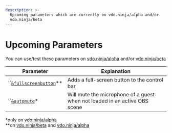 ```yaml
---
description: >-
  Upcoming parameters which are currently on vdo.ninja/alpha and/or
  vdo.ninja/beta
---
```


# Upcoming Parameters

You can use/test these parameters on [vdo.ninja/alpha](https://vdo.ninja/alpha/) and/or [vdo.ninja/beta](https://vdo.ninja/beta/)

| Parameter                                                                     | Explanation                                                                |
| ----------------------------------------------------------------------------- | -------------------------------------------------------------------------- |
| ``[`&fullscreenbutton`](settings-parameters/and-fullscreenbutton-beta.md)\*\* | Adds a full-screen button to the control bar                               |
| ``[`&automute`](audio-parameters/and-automute-alpha.md)\*                     | Will mute the microphone of a guest when not loaded in an active OBS scene |

\*only on [vdo.ninja/alpha](https://vdo.ninja/alpha/)\
\*\*on [vdo.ninja/beta](https://vdo.ninja/beta/) and [vdo.ninja/alpha](https://vdo.ninja/alpha/)
